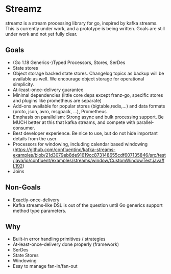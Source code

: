 # Streamz
streamz is a stream processing library for go, inspired by kafka streams. This is currently under work, and a 
prototype is being written. Goals are still under work and not yet fully clear.

## Goals
- (Go 1.18 Generics-)Typed Processors, Stores, SerDes
- State stores
- Object storage backed state stores. Changelog topics as backup will be available as well. We encourage object storage for operational simplicity.
- At-least-once-delivery guarantee
- Minimal dependencies (little core deps except franz-go, specific stores and plugins like prometheus are separate)
- Add-ons available for popular stores (bigtable,redis,...) and data formats (proto, json, avro, msgpack, ...), Prometheus
- Emphasis on parallelism: Strong async and bulk processing support. Be MUCH better at this that kafka streams, and compete with parallel-consumer.
- Best developer experience. Be nice to use, but do not hide important details from the user
- Processors for windowing, including calendar based windowing (https://github.com/confluentinc/kafka-streams-examples/blob/21d3079eb8de91619cc873148655cdf607135846/src/test/java/io/confluent/examples/streams/window/CustomWindowTest.java#L192)
- Joins

## Non-Goals
- Exactly-once-delivery
- Kafka streams-like DSL is out of the question until Go generics support method type parameters.

## Why
- Built-in error handling primitives / strategies
- At-least-once-delivery done properly (framework)
- SerDes
- State Stores
- Windowing
- Esay to manage fan-in/fan-out
